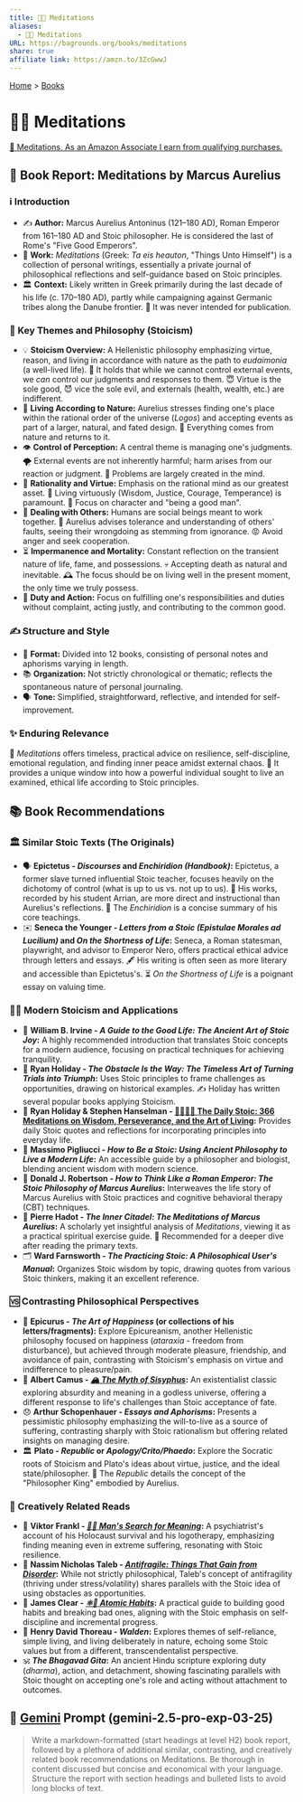 ```yaml
---
title: 🤔🧘 Meditations
aliases:
  - 🤔🧘 Meditations
URL: https://bagrounds.org/books/meditations
share: true
affiliate link: https://amzn.to/3ZcGwwJ
---
```

[Home](../index.md) > [Books](./index.md)  
# 🤔🧘 Meditations  
[🛒 Meditations. As an Amazon Associate I earn from qualifying purchases.](https://amzn.to/3ZcGwwJ)  
  
## 📖 Book Report: Meditations by Marcus Aurelius  
  
### ℹ️ Introduction  
  
* ✍️ **Author:** Marcus Aurelius Antoninus (121–180 AD), Roman Emperor from 161–180 AD and Stoic philosopher. He is considered the last of Rome's "Five Good Emperors".  
* 📜 **Work:** *Meditations* (Greek: *Ta eis heauton*, "Things Unto Himself") is a collection of personal writings, essentially a private journal of philosophical reflections and self-guidance based on Stoic principles.  
* 🏛️ **Context:** Likely written in Greek primarily during the last decade of his life (c. 170–180 AD), partly while campaigning against Germanic tribes along the Danube frontier. 🤫 It was never intended for publication.  
  
### 🤔 Key Themes and Philosophy (Stoicism)  
  
* 💡 **Stoicism Overview:** A Hellenistic philosophy emphasizing virtue, reason, and living in accordance with nature as the path to *eudaimonia* (a well-lived life). 💪 It holds that while we cannot control external events, we *can* control our judgments and responses to them. 😇 Virtue is the sole good, 😈 vice the sole evil, and externals (health, wealth, etc.) are indifferent.  
* 🌳 **Living According to Nature:** Aurelius stresses finding one's place within the rational order of the universe (*Logos*) and accepting events as part of a larger, natural, and fated design. 🔄 Everything comes from nature and returns to it.  
* 👁️ **Control of Perception:** A central theme is managing one's judgments. 🌪️ External events are not inherently harmful; harm arises from our reaction or judgment. 🧠 Problems are largely created in the mind.  
* 🧠 **Rationality and Virtue:** Emphasis on the rational mind as our greatest asset. 🌟 Living virtuously (Wisdom, Justice, Courage, Temperance) is paramount. 👤 Focus on character and "being a good man".  
* 🤝 **Dealing with Others:** Humans are social beings meant to work together. 🙏 Aurelius advises tolerance and understanding of others' faults, seeing their wrongdoing as stemming from ignorance. 😡 Avoid anger and seek cooperation.  
* ⏳ **Impermanence and Mortality:** Constant reflection on the transient nature of life, fame, and possessions. 💀 Accepting death as natural and inevitable. 🕰️ The focus should be on living well in the present moment, the only time we truly possess.  
* 🎯 **Duty and Action:** Focus on fulfilling one's responsibilities and duties without complaint, acting justly, and contributing to the common good.  
  
### ✍️ Structure and Style  
  
* 📑 **Format:** Divided into 12 books, consisting of personal notes and aphorisms varying in length.  
* 📚 **Organization:** Not strictly chronological or thematic; reflects the spontaneous nature of personal journaling.  
* 🗣️ **Tone:** Simplified, straightforward, reflective, and intended for self-improvement.  
  
### ✨ Enduring Relevance  
  
📖 *Meditations* offers timeless, practical advice on resilience, self-discipline, emotional regulation, and finding inner peace amidst external chaos. 👤 It provides a unique window into how a powerful individual sought to live an examined, ethical life according to Stoic principles.  
  
## 📚 Book Recommendations  
  
### 🏛️ Similar Stoic Texts (The Originals)  
  
* 🗣️ **Epictetus - *Discourses* and *Enchiridion (Handbook)*:** Epictetus, a former slave turned influential Stoic teacher, focuses heavily on the dichotomy of control (what is up to us vs. not up to us). 📝 His works, recorded by his student Arrian, are more direct and instructional than Aurelius's reflections. 📖 The *Enchiridion* is a concise summary of his core teachings.  
* ✉️ **Seneca the Younger - *Letters from a Stoic (Epistulae Morales ad Lucilium)* and *On the Shortness of Life*:** Seneca, a Roman statesman, playwright, and advisor to Emperor Nero, offers practical ethical advice through letters and essays. 🖋️ His writing is often seen as more literary and accessible than Epictetus's. ⏳ *On the Shortness of Life* is a poignant essay on valuing time.  
  
### 🧑‍🏫 Modern Stoicism and Applications  
  
* 📖 **William B. Irvine - *A Guide to the Good Life: The Ancient Art of Stoic Joy*:** A highly recommended introduction that translates Stoic concepts for a modern audience, focusing on practical techniques for achieving tranquility.  
* 🚧 **Ryan Holiday - *The Obstacle Is the Way: The Timeless Art of Turning Trials into Triumph*:** Uses Stoic principles to frame challenges as opportunities, drawing on historical examples. ✍️ Holiday has written several popular books applying Stoicism.  
* 📅 **Ryan Holiday & Stephen Hanselman - [🧘🏼‍♀️📅 The Daily Stoic: 366 Meditations on Wisdom, Perseverance, and the Art of Living](./the-daily-stoic-366-meditations-on-wisdom-perseverance-and-the-art-of-living.md):** Provides daily Stoic quotes and reflections for incorporating principles into everyday life.  
* 🧬 **Massimo Pigliucci - *How to Be a Stoic: Using Ancient Philosophy to Live a Modern Life*:** An accessible guide by a philosopher and biologist, blending ancient wisdom with modern science.  
* 👑 **Donald J. Robertson - *How to Think Like a Roman Emperor: The Stoic Philosophy of Marcus Aurelius*:** Interweaves the life story of Marcus Aurelius with Stoic practices and cognitive behavioral therapy (CBT) techniques.  
* 🧠 **Pierre Hadot - *The Inner Citadel: The Meditations of Marcus Aurelius*:** A scholarly yet insightful analysis of *Meditations*, viewing it as a practical spiritual exercise guide. 🧐 Recommended for a deeper dive after reading the primary texts.  
* 🗂️ **Ward Farnsworth - *The Practicing Stoic: A Philosophical User's Manual*:** Organizes Stoic wisdom by topic, drawing quotes from various Stoic thinkers, making it an excellent reference.  
  
### 🆚 Contrasting Philosophical Perspectives  
  
* 🧘 **Epicurus - *The Art of Happiness* (or collections of his letters/fragments):** Explore Epicureanism, another Hellenistic philosophy focused on happiness (*ataraxia* - freedom from disturbance), but achieved through moderate pleasure, friendship, and avoidance of pain, contrasting with Stoicism's emphasis on virtue and indifference to pleasure/pain.  
* 🤔 **Albert Camus - *[🏔️ The Myth of Sisyphus](./the-myth-of-sisyphus.md)*:** An existentialist classic exploring absurdity and meaning in a godless universe, offering a different response to life's challenges than Stoic acceptance of fate.  
* 😞 **Arthur Schopenhauer - *Essays and Aphorisms*:** Presents a pessimistic philosophy emphasizing the will-to-live as a source of suffering, contrasting sharply with Stoic rationalism but offering related insights on managing desire.  
* 🏛️ **Plato - *Republic* or *Apology/Crito/Phaedo*:** Explore the Socratic roots of Stoicism and Plato's ideas about virtue, justice, and the ideal state/philosopher. 👑 The *Republic* details the concept of the "Philosopher King" embodied by Aurelius.  
  
### 🎨 Creatively Related Reads  
  
* 🙏 **Viktor Frankl - *[🔦💡 Man's Search for Meaning](./mans-search-for-meaning.md)*:** A psychiatrist's account of his Holocaust survival and his logotherapy, emphasizing finding meaning even in extreme suffering, resonating with Stoic resilience.  
* 💪 **Nassim Nicholas Taleb - *[Antifragile: Things That Gain from Disorder](./antifragile-things-that-gain-from-disorder.md)*:** While not strictly philosophical, Taleb's concept of antifragility (thriving under stress/volatility) shares parallels with the Stoic idea of using obstacles as opportunities.  
* 🌱 **James Clear - *[⚛️🔄 Atomic Habits](./atomic-habits.md)*:** A practical guide to building good habits and breaking bad ones, aligning with the Stoic emphasis on self-discipline and incremental progress.  
* 🌲 **Henry David Thoreau - *Walden*:** Explores themes of self-reliance, simple living, and living deliberately in nature, echoing some Stoic values but from a different, transcendentalist perspective.  
* 🕉️ ***The Bhagavad Gita*:** An ancient Hindu scripture exploring duty (*dharma*), action, and detachment, showing fascinating parallels with Stoic thought on accepting one's role and acting without attachment to outcomes.  
  
## 💬 [Gemini](../software/gemini.md) Prompt (gemini-2.5-pro-exp-03-25)  
> Write a markdown-formatted (start headings at level H2) book report, followed by a plethora of additional similar, contrasting, and creatively related book recommendations on Meditations. Be thorough in content discussed but concise and economical with your language. Structure the report with section headings and bulleted lists to avoid long blocks of text.